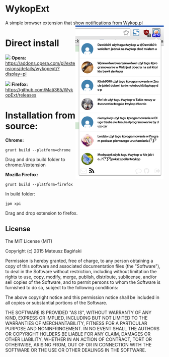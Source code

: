 # WykopExt
A simple browser extension that show notifications from Wykop.pl
<br>
<img src="/screenshots/1.png" align="right" />

# Direct install
![](https://avatars2.githubusercontent.com/u/191904?v=3&s=24) **Opera:** https://addons.opera.com/pl/extensions/details/wykopext/?display=pl

![](https://raw.githubusercontent.com/alrra/browser-logos/master/firefox/firefox_24x24.png) **Firefox:** https://github.com/Mati365/WykopExt/releases

# Installation from source:
**Chrome:**
```
grunt build --platform=chrome
```
Drag and drop build folder to chrome://extension

**Mozilla Firefox:**<br />
```
grunt build --platform=firefox

```
In build folder:
```
jpm xpi
```
Drag and drop extension to firefox.

## License
The MIT License (MIT)

Copyright (c) 2015 Mateusz Bagiński

Permission is hereby granted, free of charge, to any person obtaining a copy
of this software and associated documentation files (the "Software"), to deal
in the Software without restriction, including without limitation the rights
to use, copy, modify, merge, publish, distribute, sublicense, and/or sell
copies of the Software, and to permit persons to whom the Software is
furnished to do so, subject to the following conditions:

The above copyright notice and this permission notice shall be included in
all copies or substantial portions of the Software.

THE SOFTWARE IS PROVIDED "AS IS", WITHOUT WARRANTY OF ANY KIND, EXPRESS OR
IMPLIED, INCLUDING BUT NOT LIMITED TO THE WARRANTIES OF MERCHANTABILITY,
FITNESS FOR A PARTICULAR PURPOSE AND NONINFRINGEMENT. IN NO EVENT SHALL THE
AUTHORS OR COPYRIGHT HOLDERS BE LIABLE FOR ANY CLAIM, DAMAGES OR OTHER
LIABILITY, WHETHER IN AN ACTION OF CONTRACT, TORT OR OTHERWISE, ARISING FROM,
OUT OF OR IN CONNECTION WITH THE SOFTWARE OR THE USE OR OTHER DEALINGS IN
THE SOFTWARE.
